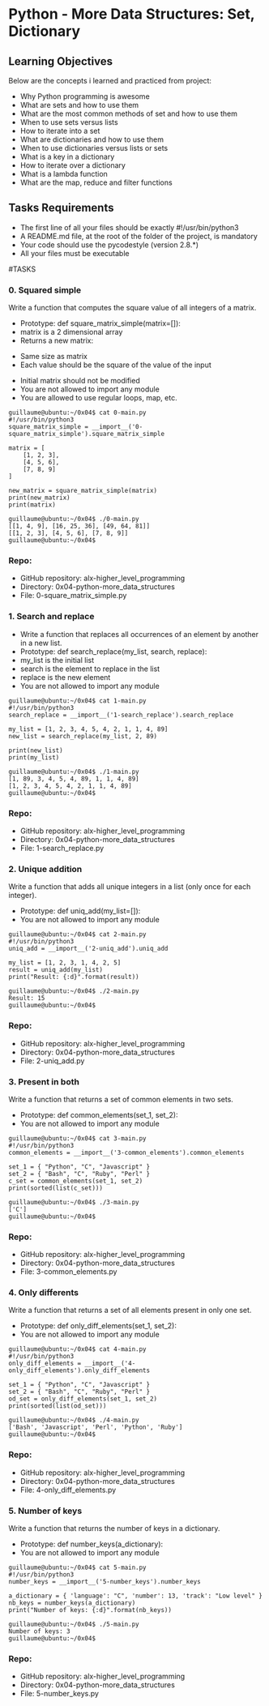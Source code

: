 # Python - More Data Structures: Set, Dictionary

## Learning Objectives
Below are the concepts i learned and practiced from project:
* Why Python programming is awesome
* What are sets and how to use them
* What are the most common methods of set and how to use them
* When to use sets versus lists
* How to iterate into a set
* What are dictionaries and how to use them
* When to use dictionaries versus lists or sets
* What is a key in a dictionary
* How to iterate over a dictionary
* What is a lambda function
* What are the map, reduce and filter functions

## Tasks Requirements
* The first line of all your files should be exactly #!/usr/bin/python3
* A README.md file, at the root of the folder of the project, is mandatory
* Your code should use the pycodestyle (version 2.8.*)
* All your files must be executable


#TASKS

### 0. Squared simple
Write a function that computes the square value of all integers of a matrix.
* Prototype: def square_matrix_simple(matrix=[]):
* matrix is a 2 dimensional array
* Returns a new matrix:
- Same size as matrix
- Each value should be the square of the value of the input
* Initial matrix should not be modified
* You are not allowed to import any module
* You are allowed to use regular loops, map, etc.
```
guillaume@ubuntu:~/0x04$ cat 0-main.py
#!/usr/bin/python3
square_matrix_simple = __import__('0-square_matrix_simple').square_matrix_simple

matrix = [
    [1, 2, 3],
    [4, 5, 6],
    [7, 8, 9]
]

new_matrix = square_matrix_simple(matrix)
print(new_matrix)
print(matrix)

guillaume@ubuntu:~/0x04$ ./0-main.py
[[1, 4, 9], [16, 25, 36], [49, 64, 81]]
[[1, 2, 3], [4, 5, 6], [7, 8, 9]]
guillaume@ubuntu:~/0x04$
```
### Repo:
* GitHub repository: alx-higher_level_programming
* Directory: 0x04-python-more_data_structures
* File: 0-square_matrix_simple.py


### 1. Search and replace
* Write a function that replaces all occurrences of an element by another in a new list.
* Prototype: def search_replace(my_list, search, replace):
* my_list is the initial list
* search is the element to replace in the list
* replace is the new element
* You are not allowed to import any module
```
guillaume@ubuntu:~/0x04$ cat 1-main.py
#!/usr/bin/python3
search_replace = __import__('1-search_replace').search_replace

my_list = [1, 2, 3, 4, 5, 4, 2, 1, 1, 4, 89]
new_list = search_replace(my_list, 2, 89)

print(new_list)
print(my_list)

guillaume@ubuntu:~/0x04$ ./1-main.py
[1, 89, 3, 4, 5, 4, 89, 1, 1, 4, 89]
[1, 2, 3, 4, 5, 4, 2, 1, 1, 4, 89]
guillaume@ubuntu:~/0x04$
```
### Repo:
* GitHub repository: alx-higher_level_programming
* Directory: 0x04-python-more_data_structures
* File: 1-search_replace.py


### 2. Unique addition
Write a function that adds all unique integers in a list (only once for each integer).
* Prototype: def uniq_add(my_list=[]):
* You are not allowed to import any module
```
guillaume@ubuntu:~/0x04$ cat 2-main.py
#!/usr/bin/python3
uniq_add = __import__('2-uniq_add').uniq_add

my_list = [1, 2, 3, 1, 4, 2, 5]
result = uniq_add(my_list)
print("Result: {:d}".format(result))

guillaume@ubuntu:~/0x04$ ./2-main.py
Result: 15
guillaume@ubuntu:~/0x04$
```
### Repo:
* GitHub repository: alx-higher_level_programming
* Directory: 0x04-python-more_data_structures
* File: 2-uniq_add.py


### 3. Present in both
Write a function that returns a set of common elements in two sets.
* Prototype: def common_elements(set_1, set_2):
* You are not allowed to import any module
```
guillaume@ubuntu:~/0x04$ cat 3-main.py
#!/usr/bin/python3
common_elements = __import__('3-common_elements').common_elements

set_1 = { "Python", "C", "Javascript" }
set_2 = { "Bash", "C", "Ruby", "Perl" }
c_set = common_elements(set_1, set_2)
print(sorted(list(c_set)))

guillaume@ubuntu:~/0x04$ ./3-main.py
['C']
guillaume@ubuntu:~/0x04$
```
### Repo:
* GitHub repository: alx-higher_level_programming
* Directory: 0x04-python-more_data_structures
* File: 3-common_elements.py


### 4. Only differents
Write a function that returns a set of all elements present in only one set.
* Prototype: def only_diff_elements(set_1, set_2):
* You are not allowed to import any module
```
guillaume@ubuntu:~/0x04$ cat 4-main.py
#!/usr/bin/python3
only_diff_elements = __import__('4-only_diff_elements').only_diff_elements

set_1 = { "Python", "C", "Javascript" }
set_2 = { "Bash", "C", "Ruby", "Perl" }
od_set = only_diff_elements(set_1, set_2)
print(sorted(list(od_set)))

guillaume@ubuntu:~/0x04$ ./4-main.py
['Bash', 'Javascript', 'Perl', 'Python', 'Ruby']
guillaume@ubuntu:~/0x04$
```
### Repo:
* GitHub repository: alx-higher_level_programming
* Directory: 0x04-python-more_data_structures
* File: 4-only_diff_elements.py


### 5. Number of keys
Write a function that returns the number of keys in a dictionary.
* Prototype: def number_keys(a_dictionary):
* You are not allowed to import any module
```
guillaume@ubuntu:~/0x04$ cat 5-main.py
#!/usr/bin/python3
number_keys = __import__('5-number_keys').number_keys

a_dictionary = { 'language': "C", 'number': 13, 'track': "Low level" }
nb_keys = number_keys(a_dictionary)
print("Number of keys: {:d}".format(nb_keys))

guillaume@ubuntu:~/0x04$ ./5-main.py
Number of keys: 3
guillaume@ubuntu:~/0x04$
```
### Repo:
* GitHub repository: alx-higher_level_programming
* Directory: 0x04-python-more_data_structures
* File: 5-number_keys.py

